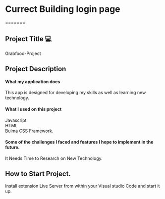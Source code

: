 
# Currect Building login page
=======

## Project Title :computer:
Grabfood-Project

## Project Description

#### What my application does 
This app is designed for developing my skills as well as learning new technology.

#### What I used  on this project
Javascript</br>
HTML</br>
Bulma CSS Framework.

#### Some of the challenges I faced and features I hope to implement in the future.
It Needs Time to Research on New Technology.

## How to Start Project.
Install extension Live Server from within your Visual studio Code and start it up.
